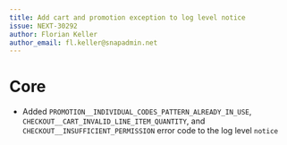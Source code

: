 ```yaml
---
title: Add cart and promotion exception to log level notice 
issue: NEXT-30292
author: Florian Keller
author_email: fl.keller@snapadmin.net
---
```

# Core
* Added `PROMOTION__INDIVIDUAL_CODES_PATTERN_ALREADY_IN_USE`, `CHECKOUT__CART_INVALID_LINE_ITEM_QUANTITY`, and `CHECKOUT__INSUFFICIENT_PERMISSION` error code to the log level `notice`
